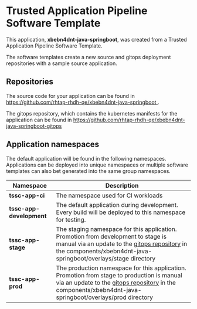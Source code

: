 # Trusted Application Pipeline Software Template

This application, **xbebn4dnt-java-springboot**, was created from a Trusted Application Pipeline Software Template.

The software templates create a new source and gitops deployment repositories with a sample source application. 

## Repositories

The source code for your application can be found in [https://github.com/rhtap-rhdh-qe/xbebn4dnt-java-springboot ](https://github.com/rhtap-rhdh-qe/xbebn4dnt-java-springboot ).
 
The gitops repository, which contains the kubernetes manifests for the application can be found in 
[https://github.com/rhtap-rhdh-qe/xbebn4dnt-java-springboot-gitops ](https://github.com/rhtap-rhdh-qe/xbebn4dnt-java-springboot-gitops ) 

## Application namespaces 

The default application will be found in the following namespaces. Applications can be deployed into unique namespaces or multiple software templates can also bet generated into the same group namespaces.  

|  Namespace   |  Description   |  
| -------- | -------- |
| **tssc-app-ci** | The namespace used for CI workloads |
| **tssc-app-development** | The default application during development. Every build will be deployed to this namespace for testing. |
| **tssc-app-stage** | The staging namespace for this application. Promotion from development to stage is manual via an update to the [gitops repository](https://github.com/rhtap-rhdh-qe/xbebn4dnt-java-springboot-gitops ) in the components/xbebn4dnt-java-springboot/overlays/stage directory |
| **tssc-app-prod** | The production namespace for this application. Promotion from stage to production is manual via an update to the [gitops repository](https://github.com/rhtap-rhdh-qe/xbebn4dnt-java-springboot-gitops ) in the components/xbebn4dnt-java-springboot/overlays/prod directory |